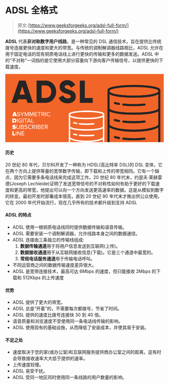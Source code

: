 # ADSL 全格式

> 原文:[https://www.geeksforgeeks.org/adsl-full-form/](https://www.geeksforgeeks.org/adsl-full-form/)

**ADSL** 代表**非对称数字用户线路**，是一种常见的 DSL 通信技术，旨在提供比传统拨号连接更快的速度和更大的带宽。与传统的调制解调器线路相比，ADSL 允许在用于固定电话的现有铜质电话线上进行更快的传输和更多的数据发送。ADSL 中的“不对称”一词指的是它使用大部分容量向下游向客户传输信号，以提供更快的下载速度。

![ADSL-Full-Form](img/359595b53e16ae4a6144c13ac47e7fec.png)

#### 历史

20 世纪 80 年代，贝尔科开发了一种称为 HDSL(高比特率 DSL)的 DSL 变体，它在两个方向上提供等量的宽带数字传输，即下载和上传的带宽相同。它有一个缺点，因为它需要多条电话线来完成这项工作。20 世纪 80 年代末，约瑟夫·莱赫雷德(Joseph Lechleide)证明了发送宽带信号的不对称性如何有助于更好的下载速度和更高的带宽，他提出可以向一个方向发送更高速率的数据。这是从模拟到数字的转变。最初开发时部署成本很高，直到 20 世纪 90 年代末才推出供公众使用。它在 2000 年代开始流行，现在几乎所有的技术都升级到支持 ADSL

#### ADSL 的特点

*   ADSL 使用一根铜质电话线同时提供数据传输和语音传输。
*   ADSL 需要安装一个调制解调器，允许线路本身之间的数据通信。
*   ADSL 连接由三条独立的传输线组成:
    1.  **数据传输通道**用于将用户信息发送到互联网(上传)。
    2.  **数据接收通道**用于从互联网接收信息(下载)。它是三个通道中最宽的。
    3.  **常规电话服务通道**用于传输电话呼叫。
*   不同运营商之间的数据传输速度差异很大。
*   ADSL 是宽带连接技术，最高可达 6Mbps 的速度，但只能接收 2Mbps 的下载和 512Kbps 的上传速度

#### 优势

*   ADSL 提供了更大的带宽。
*   ADSL 总是“开着”的，不需要每次都拨号，节省了时间。
*   ADSL 提供的速度比拨号连接快 30 到 40 倍。
*   语音质量和浏览速度不受使用同一条电话线传输的影响。
*   ADSL 使用现有的基础设施，从而降低了安装成本，并使其易于安装。

#### 不足之处

*   速度取决于您的家(或办公室)和互联网服务提供商办公室之间的距离，这有时会导致接收速率大大低于提供的速率。
*   上传速度较慢。
*   ADSL 易受干扰。
*   ADSL 受同一地区同时使用同一条线路的用户数量的影响。